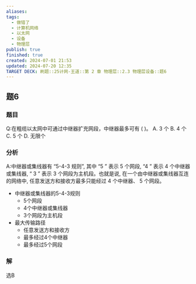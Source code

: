 ```yaml
---
aliases: 
tags:
  - 做错了
  - 计算机网络
  - 以太网
  - 设备
  - 物理层
publish: true
finished: true
created: 2024-07-01 21:53
updated: 2024-07-20 12:35
TARGET DECK: 刷题::25计网-王道::第 2 章 物理层::2.3 物理层设备::题6
---
```


## 题6
### 题目
Q:在粗缆以太网中可通过中继器扩充网段，中继器最多可有 ( )。
A. 3 个 B. 4 个 C. 5 个 D. 无限个
### 分析
A:中继器或集线器有 “5-4-3 规则”, 其中 “5 ” 表示 5 个网段, “4 ” 表示 4 个中继器或集线器,  “ 3 ” 表示 3 个网段为主机段。也就是说, 在一个由中继器或集线器互连的网络中, 任意发送方和接收方最多只能经过 4 个中继器、 5 个网段。
- 中继器或集线器的5-4-3规则
  - 5个网段
  - 4个中继器或集线器
  - 3个网段为主机段
- 最大传输路径
  - 任意发送方和接收方
  - 最多经过4个中继器
  - 最多经过5个网段
### 解
选B
